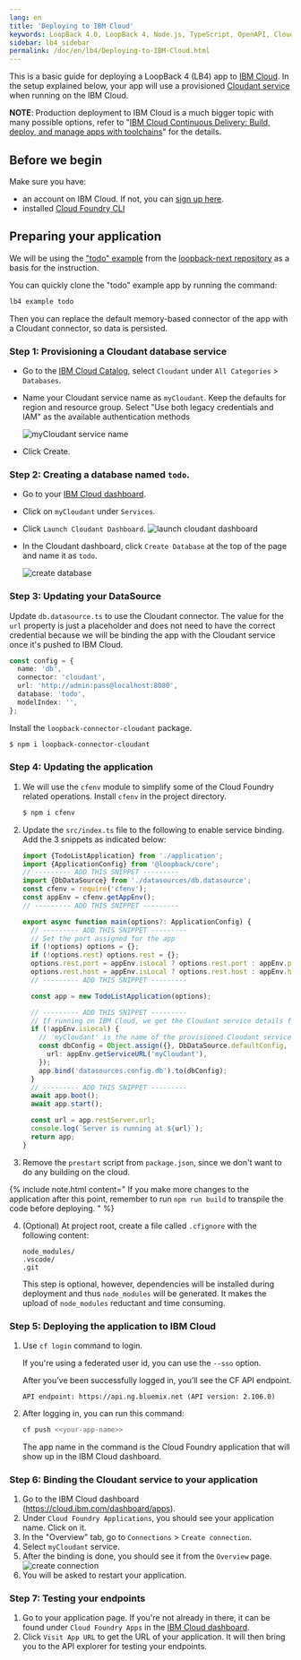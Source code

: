 ```yaml
---
lang: en
title: 'Deploying to IBM Cloud'
keywords: LoopBack 4.0, LoopBack 4, Node.js, TypeScript, OpenAPI, Cloud
sidebar: lb4_sidebar
permalink: /doc/en/lb4/Deploying-to-IBM-Cloud.html
---
```


This is a basic guide for deploying a LoopBack 4 (LB4) app to
[IBM Cloud](https://cloud.ibm.com/). In the setup explained below, your app will
use a provisioned
[Cloudant service](https://cloud.ibm.com/catalog/services/cloudant) when running
on the IBM Cloud.

**NOTE**: Production deployment to IBM Cloud is a much bigger topic with many
possible options, refer to
"[IBM Cloud Continuous Delivery: Build, deploy, and manage apps with toolchains](https://www.ibm.com/cloud/garage/content/deliver/tool_continuous_delivery/)"
for the details.

## Before we begin

Make sure you have:

- an account on IBM Cloud. If not, you can
  [sign up here](https://cloud.ibm.com/login).
- installed
  [Cloud Foundry CLI](https://docs.cloudfoundry.org/cf-cli/install-go-cli.html)

## Preparing your application

We will be using the
["todo" example](https://github.com/loopbackio/loopback-next/tree/master/examples/todo)
from the [loopback-next repository](https://github.com/loopbackio/loopback-next)
as a basis for the instruction.

You can quickly clone the "todo" example app by running the command:

```sh
lb4 example todo
```

Then you can replace the default memory-based connector of the app with a
Cloudant connector, so data is persisted.

### Step 1: Provisioning a Cloudant database service

- Go to the
  [IBM Cloud Catalog](https://cloud.ibm.com/catalog?category=databases), select
  `Cloudant` under `All Categories` > `Databases`.
- Name your Cloudant service name as `myCloudant`. Keep the defaults for region
  and resource group. Select "Use both legacy credentials and IAM" as the
  available authentication methods

  ![myCloudant service name](../imgs/deploytocloud-mycloudant.png)

- Click Create.

### Step 2: Creating a database named `todo`.

- Go to your [IBM Cloud dashboard](https://console.bluemix.net/dashboard/apps).
- Click on `myCloudant` under `Services`.
- Click `Launch Cloudant Dashboard`.
  ![launch cloudant dashboard](../imgs/deploytocloud-launchcdashboard.png)

- In the Cloudant dashboard, click `Create Database` at the top of the page and
  name it as `todo`.

  ![create database](../imgs/deploytocloud-createdb.png)

### Step 3: Updating your DataSource

Update `db.datasource.ts` to use the Cloudant connector. The value for the `url`
property is just a placeholder and does not need to have the correct credential
because we will be binding the app with the Cloudant service once it's pushed to
IBM Cloud.

```ts
const config = {
  name: 'db',
  connector: 'cloudant',
  url: 'http://admin:pass@localhost:8080',
  database: 'todo',
  modelIndex: '',
};
```

Install the `loopback-connector-cloudant` package.

```sh
$ npm i loopback-connector-cloudant
```

### Step 4: Updating the application

1. We will use the `cfenv` module to simplify some of the Cloud Foundry related
   operations. Install `cfenv` in the project directory.

   ```sh
   $ npm i cfenv
   ```

2. Update the `src/index.ts` file to the following to enable service binding.
   Add the 3 snippets as indicated below:

   ```ts
   import {TodoListApplication} from './application';
   import {ApplicationConfig} from '@loopback/core';
   // --------- ADD THIS SNIPPET ---------
   import {DbDataSource} from './datasources/db.datasource';
   const cfenv = require('cfenv');
   const appEnv = cfenv.getAppEnv();
   // --------- ADD THIS SNIPPET ---------

   export async function main(options?: ApplicationConfig) {
     // --------- ADD THIS SNIPPET ---------
     // Set the port assigned for the app
     if (!options) options = {};
     if (!options.rest) options.rest = {};
     options.rest.port = appEnv.isLocal ? options.rest.port : appEnv.port;
     options.rest.host = appEnv.isLocal ? options.rest.host : appEnv.host;
     // --------- ADD THIS SNIPPET ---------

     const app = new TodoListApplication(options);

     // --------- ADD THIS SNIPPET ---------
     // If running on IBM Cloud, we get the Cloudant service details from VCAP_SERVICES
     if (!appEnv.isLocal) {
       // 'myCloudant' is the name of the provisioned Cloudant service
       const dbConfig = Object.assign({}, DbDataSource.defaultConfig, {
         url: appEnv.getServiceURL('myCloudant'),
       });
       app.bind('datasources.config.db').to(dbConfig);
     }
     // --------- ADD THIS SNIPPET ---------
     await app.boot();
     await app.start();

     const url = app.restServer.url;
     console.log(`Server is running at ${url}`);
     return app;
   }
   ```

3. Remove the `prestart` script from `package.json`, since we don't want to do
   any building on the cloud.

{% include note.html content="
  If you make more changes to the application after this point, remember to run `npm run build` to transpile the code before deploying.
  " %}

4. (Optional) At project root, create a file called `.cfignore` with the
   following content:

   ```
   node_modules/
   .vscode/
   .git
   ```

   This step is optional, however, dependencies will be installed during
   deployment and thus `node_modules` will be generated. It makes the upload of
   `node_modules` reductant and time consuming.

### Step 5: Deploying the application to IBM Cloud

1. Use `cf login` command to login.

   If you're using a federated user id, you can use the `--sso` option.

   After you’ve been successfully logged in, you’ll see the CF API endpoint.

   ```
   API endpoint: https://api.ng.bluemix.net (API version: 2.106.0)
   ```

2. After logging in, you can run this command:

   ```sh
   cf push <<your-app-name>>
   ```

   The app name in the command is the Cloud Foundry application that will show
   up in the IBM Cloud dashboard.

### Step 6: Binding the Cloudant service to your application

1. Go to the IBM Cloud dashboard (https://cloud.ibm.com/dashboard/apps).
2. Under `Cloud Foundry Applications`, you should see your application name.
   Click on it.
3. In the "Overview" tab, go to `Connections` > `Create connection`.
4. Select `myCloudant` service.
5. After the binding is done, you should see it from the `Overview` page.
   ![create connection](../imgs/deploytocloud-createconnection.png)
6. You will be asked to restart your application.

### Step 7: Testing your endpoints

1. Go to your application page. If you're not already in there, it can be found
   under `Cloud Foundry Apps` in the
   [IBM Cloud dashboard](https://cloud.ibm.com/dashboard/apps).
2. Click `Visit App URL` to get the URL of your application. It will then bring
   you to the API explorer for testing your endpoints.
